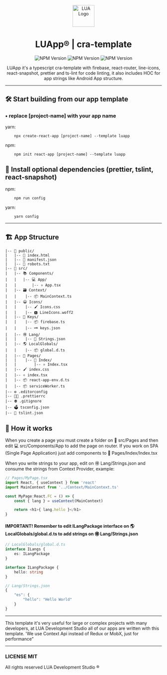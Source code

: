 <div align="center">
<img src='https://blog.wearelua.com/images/general/logo.png' title='LUA Logo' height='70' />
<h1>LUApp® | cra-template</h1>
<img src='https://img.shields.io/npm/v/cra-template-luapp?style=for-the-badge' title='NPM Version'/>

<img src='https://img.shields.io/badge/LUABuild-template-green?style=for-the-badge' title='NPM Version'/>

<img src='https://img.shields.io/badge/PoweredBy-LUADevStudio-blue?style=for-the-badge' title='NPM Version'/>

<p>LUApp it's a typescript cra-template with firebase, react-router, line-icons, react-snapshot, prettier and ts-lint for code linting, it also includes HOC for app strings like Android App structure.</p>
</div>

----

## 🛠 Start building from our app template
### • replace [project-name] with your app name

yarn:
```
    npx create-react-app [project-name] --template luapp
```

npm:
```
    npm init react-app [project-name] --template luapp
```

## 🔌 Install optional dependencies (prettier, tslint, react-snapshot)

npm:
```
    npm run config
```

yarn:
```
    yarn config
```

-----

## 🏗 App Structure
```
|-- 📁 public/
|   |-- 📑 index.html
|   |-- 📜 manifest.json
|   |-- 🤖 robots.txt
|-- 📁 src/
|   |-- 📚 Components/
|   |   |-- 💻 App/
|   |       |-- ⚛️ App.tsx
|   |-- 🗃 Context/
|   |    |-- 📦 MainContext.ts
|   |-- 😀 Icons/
|   |    |-- 🖌 Icons.css
|   |    |-- 🅰️ LineIcons.woff2
|   |-- 🔑 Keys/
|   |    |-- 📦 firebase.ts
|   |    |-- 🗝 keys.json
|   |-- 🉐 Lang/
|   |    |-- 📄 Strings.json
|   |-- 🌎 LocalGlobals/
|   |    |-- 📦 global.d.ts
|   |-- 📖 Pages/
|   |    |-- 📝 Index/
|   |        |-- ⚛️ Index.tsx
|   |-- 🖌 index.css
|   |-- ⚛️ index.tsx
|   |-- 📦 react-app-env.d.ts
|   |-- 📦 serviceWorker.ts
|-- ⚙️ .editorconfig
|-- 💅🏽 .prettierrc
|-- ⛔️ .gitignore
|-- 🗳 tsconfig.json
|-- 🎀 tslint.json
```

## 🤔 How it works
When you create a page you must create a folder on 📖 src/Pages and then edit 💻 src/Components/App to add the page on router. If you work on SPA (Single Page Application) just add components to 📝 Pages/Index/Index.tsx

When you write strings to your app, edit on 🉐 Lang/Strings.json and consume the strings from Context Provider, example:

``` javascript
// Pages/MyPage.tsx
import React, { useContext } from 'react'
import MainContext from '../Context/MainContext.ts'

const MyPage:React.FC = () => {
    const { lang } = useContext(MainContext)

    return <h1>{ lang.hello }</h1>
}
```

#### IMPORTANT! Remember to edit ILangPackage interface on 🌎 LocalGlobals/global.d.ts to add strings on 🉐 Lang/Strings.json
``` typescript
// LocalGlobals/global.d.ts
interface ILangs {
    es: ILangPackage
}

interface ILangPackage {
    hello: string
}
```

``` typescript
// Lang/Strings.json
{
    "es": {
        "hello": "Hello World"
    }
}
```

----

This template it's very useful for large or complex projects with many developers, at LUA Development Studio all of our apps are written with this template.
'We use Context Api instead of Redux or MobX, just for performance"

----
### LICENSE MIT
All rights reserved LUA Development Studio ®
